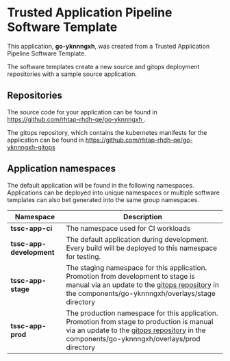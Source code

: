 # Trusted Application Pipeline Software Template

This application, **go-yknnngxh**, was created from a Trusted Application Pipeline Software Template.

The software templates create a new source and gitops deployment repositories with a sample source application. 

## Repositories

The source code for your application can be found in [https://github.com/rhtap-rhdh-qe/go-yknnngxh ](https://github.com/rhtap-rhdh-qe/go-yknnngxh ).
 
The gitops repository, which contains the kubernetes manifests for the application can be found in 
[https://github.com/rhtap-rhdh-qe/go-yknnngxh-gitops ](https://github.com/rhtap-rhdh-qe/go-yknnngxh-gitops ) 

## Application namespaces 

The default application will be found in the following namespaces. Applications can be deployed into unique namespaces or multiple software templates can also bet generated into the same group namespaces.  

|  Namespace   |  Description   |  
| -------- | -------- |
| **tssc-app-ci** | The namespace used for CI workloads |
| **tssc-app-development** | The default application during development. Every build will be deployed to this namespace for testing. |
| **tssc-app-stage** | The staging namespace for this application. Promotion from development to stage is manual via an update to the [gitops repository](https://github.com/rhtap-rhdh-qe/go-yknnngxh-gitops ) in the components/go-yknnngxh/overlays/stage directory |
| **tssc-app-prod** | The production namespace for this application. Promotion from stage to production is manual via an update to the [gitops repository](https://github.com/rhtap-rhdh-qe/go-yknnngxh-gitops ) in the components/go-yknnngxh/overlays/prod directory |